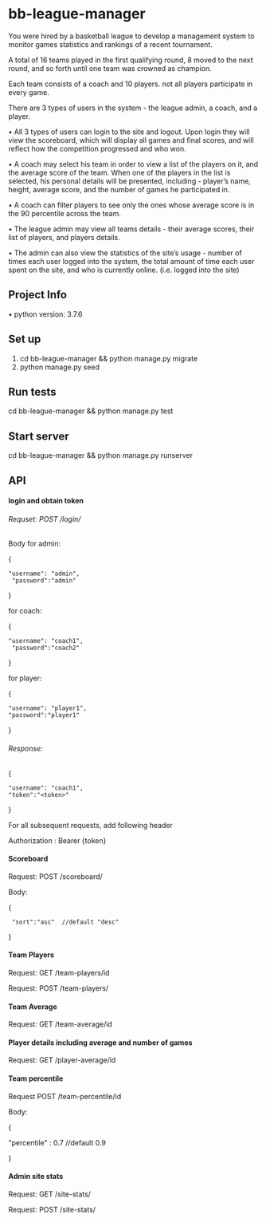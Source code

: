 # bb-league-manager

You were hired by a basketball league to develop a management system to monitor games statistics and rankings of a recent tournament.

A total of 16 teams played in the first qualifying round, 8 moved to the next round, and so forth until one team was crowned as champion.

Each team consists of a coach and 10 players. not all players participate in every 
game.

There are 3 types of users in the system - the league admin, a coach, and a player.

•	All 3 types of users can login to the site and logout. Upon login they will view the scoreboard, which will display all games and final scores, and will reflect how the competition progressed and who won.

•	A coach may select his team in order to view a list of the players on it, and the average score of the team. When one of the players in the list is selected, his personal details will be presented, including - player’s name, height, average score, and the number of games he participated in. 

•	A coach can filter players to see only the ones whose average score is in the 90 percentile across the team.

•	The league admin may view all teams details - their average scores, their list of players, and players details.

•	The admin can also view the statistics of the site’s usage - number of times each user logged into the system, the total amount of time each user spent on the site, and who is currently online. (i.e. logged into the site)


## Project Info

•	python version: 3.7.6

## Set up

1. cd bb-league-manager && python manage.py migrate
2. python manage.py seed

## Run tests

cd bb-league-manager && python manage.py test

## Start server

cd bb-league-manager && python manage.py runserver

## API

#### login and obtain token

###### Requset:  POST /login/ 

Body for admin:

{ 

    "username": "admin",
     "password":"admin"

}

for coach:

{ 
    
    "username": "coach1",
     "password":"coach2"

}

for player:

{ 
    
    "username": "player1", 
    "password":"player1"
}

###### Response:

{ 
    
    "username": "coach1", 
    "token":"<token>"
}

For all subsequent requests, add following header

Authorization : Bearer {token}

#### Scoreboard

Request: POST /scoreboard/

Body:  

{
    
     "sort":"asc"  //default "desc"
} 

#### Team Players

Request: GET /team-players/id

Request: POST /team-players/

#### Team Average

Request: GET /team-average/id

#### Player details including average and number of games

Request: GET /player-average/id

#### Team percentile

Request POST /team-percentile/id

Body: 

{ 

"percentile" : 0.7  //default 0.9

} 

#### Admin site stats

Request: GET /site-stats/<id>

Request: POST /site-stats/
